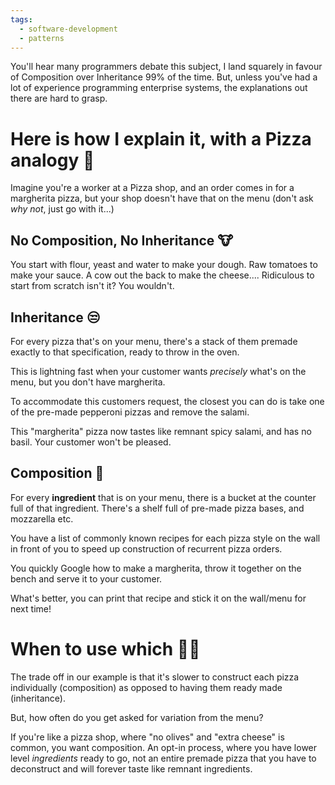 ```yaml
---
tags:
  - software-development
  - patterns
---
```


You'll hear many programmers debate this subject, I land squarely in favour of Composition over Inheritance 99% of the time. But, unless you've had a lot of experience programming enterprise systems, the explanations out there are hard to grasp.

# Here is how I explain it, with a Pizza analogy 🍕

Imagine you're a worker at a Pizza shop, and an order comes in for a margherita pizza, but your shop doesn't have that on the menu (don't ask *why not*, just go with it...)

## No Composition, No Inheritance 🐮

You start with flour, yeast and water to make your dough. Raw tomatoes to make your sauce. A cow out the back to make the cheese.... Ridiculous to start from scratch isn't it? You wouldn't.

## Inheritance 😒

For every pizza that's on your menu, there's a stack of them premade exactly to that specification,  ready to throw in the oven. 

This is lightning fast when your customer wants *precisely* what's on the menu, but you don't have margherita.

To accommodate this customers request, the closest you can do is take one of the pre-made pepperoni pizzas and remove the salami. 

This "margherita" pizza now tastes like remnant spicy salami, and has no basil. Your customer won't be pleased.

## Composition 🥰

For every **ingredient** that is on your menu, there is a bucket at the counter full of that ingredient. There's a shelf full of pre-made pizza bases, and mozzarella etc.

You have a list of commonly known recipes for each pizza style on the wall in front of you to speed up construction of recurrent pizza orders.

You quickly Google how to make a margherita, throw it together on the bench and serve it to your customer. 

What's better, you can print that recipe and stick it on the wall/menu for next time!

# When to use which 🤷‍♀️

The trade off in our example is that it's slower to construct each pizza individually (composition) as opposed to having them ready made (inheritance).

But, how often do you get asked for variation from the menu? 

If you're like a pizza shop, where "no olives" and "extra cheese" is common, you want composition. An opt-in process, where you have lower level *ingredients* ready to go, not an entire premade pizza that you have to deconstruct and will forever taste like remnant ingredients.
